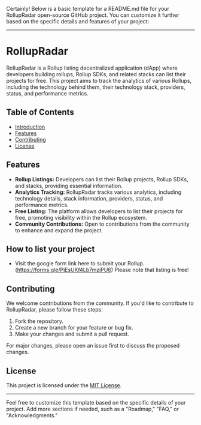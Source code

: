 Certainly! Below is a basic template for a README.md file for your RollupRadar open-source GitHub project. You can customize it further based on the specific details and features of your project:

---

# RollupRadar

RollupRadar is a Rollup listing decentralized application (dApp) where developers building rollups, Rollup SDKs, and related stacks can list their projects for free. This project aims to track the analytics of various Rollups, including the technology behind them, their technology stack, providers, status, and performance metrics.

## Table of Contents

- [Introduction](#rollupradar)
- [Features](#features)
- [Contributing](#contributing)
- [License](#license)

## Features

- **Rollup Listings:** Developers can list their Rollup projects, Rollup SDKs, and stacks, providing essential information.
- **Analytics Tracking:** RollupRadar tracks various analytics, including technology details, stack information, providers, status, and performance metrics.
- **Free Listing:** The platform allows developers to list their projects for free, promoting visibility within the Rollup ecosystem.
- **Community Contributions:** Open to contributions from the community to enhance and expand the project.

## How to list your project
- Visit the google form link here to submit your Rollup. (https://forms.gle/PjEsUKf4Lb7mziPU6)
Please note that listing is free! 


## Contributing

We welcome contributions from the community. If you'd like to contribute to RollupRadar, please follow these steps:

1. Fork the repository.
2. Create a new branch for your feature or bug fix.
3. Make your changes and submit a pull request.

For major changes, please open an issue first to discuss the proposed changes.

## License

This project is licensed under the [MIT License](LICENSE).

---

Feel free to customize this template based on the specific details of your project. Add more sections if needed, such as a "Roadmap," "FAQ," or "Acknowledgments."
